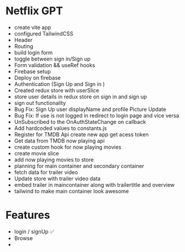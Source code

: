 


# Netflix GPT 

- create vite app
- configured TailwindCSS
- Header
- Routing
- build login form
- toggle between sign in/Sign up 
- Form validation && useRef hooks
- Firebase setup
- Deploy on firebase
- Authentication (Sign Up and Sign in )
- Created redux store with userSlice
- store user details in redux store on sign in and sign up
- sign out functionality
- Bug Fix: Sign Up user displayName and profile Picture Update
- Bug Fix: If use is not logged in redirect to login page and vice versa
- UnSubscribed to the OnAuthStateChange on callback
- Add hardcoded values to constants.js
- Register for TMDB Api create new app get acess token
- Get data from TMDB now playing api 
- create custom hook for now playing movies
- create movie slice
- add now playing movies to store
- planning for main container and secondary container
- fetch data for trailer video
- Update store with trailer video data
- embed trailer in maincontainer along with trailertitle and overview
- tailwind to make main container look awesome




# Features 

- login / signUp ✅
- Browse
- 